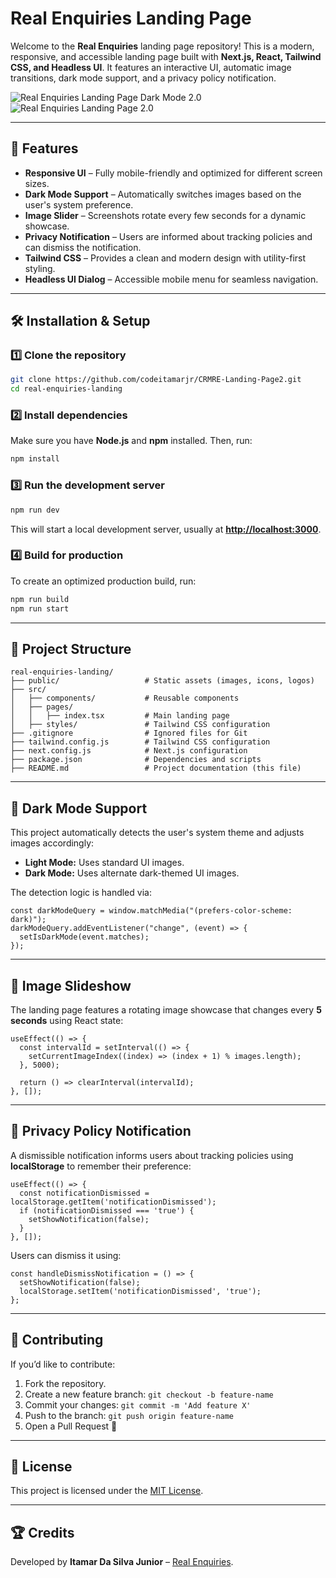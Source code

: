 # Real Enquiries Landing Page

Welcome to the **Real Enquiries** landing page repository! This is a modern, responsive, and accessible landing page built with **Next.js, React, Tailwind CSS, and Headless UI**. It features an interactive UI, automatic image transitions, dark mode support, and a privacy policy notification.

![Real Enquiries Landing Page Dark Mode 2.0](./public/assets/screenshots/Real-Enquiries-Landling-Dark.png#gh-dark-mode-only)
![Real Enquiries Landing Page 2.0](./public/assets/screenshots/Real-Enquiries-Landling.png#gh-light-mode-only)

---

## 🚀 Features

- **Responsive UI** – Fully mobile-friendly and optimized for different screen sizes.
- **Dark Mode Support** – Automatically switches images based on the user's system preference.
- **Image Slider** – Screenshots rotate every few seconds for a dynamic showcase.
- **Privacy Notification** – Users are informed about tracking policies and can dismiss the notification.
- **Tailwind CSS** – Provides a clean and modern design with utility-first styling.
- **Headless UI Dialog** – Accessible mobile menu for seamless navigation.

---

## 🛠️ Installation & Setup

### 1️⃣ **Clone the repository**

```sh
git clone https://github.com/codeitamarjr/CRMRE-Landing-Page2.git
cd real-enquiries-landing
```

### 2️⃣ **Install dependencies**

Make sure you have **Node.js** and **npm** installed. Then, run:

```sh
npm install
```

### 3️⃣ **Run the development server**

```sh
npm run dev
```

This will start a local development server, usually at **<http://localhost:3000>**.

### 4️⃣ **Build for production**

To create an optimized production build, run:

```sh
npm run build
npm run start
```

---

## 📂 Project Structure

```plaintext
real-enquiries-landing/
├── public/                   # Static assets (images, icons, logos)
├── src/
│   ├── components/           # Reusable components
│   ├── pages/
│   │   ├── index.tsx         # Main landing page
│   ├── styles/               # Tailwind CSS configuration
├── .gitignore                # Ignored files for Git
├── tailwind.config.js        # Tailwind CSS configuration
├── next.config.js            # Next.js configuration
├── package.json              # Dependencies and scripts
├── README.md                 # Project documentation (this file)
```

---

## 🌙 Dark Mode Support

This project automatically detects the user's system theme and adjusts images accordingly:

- **Light Mode:** Uses standard UI images.
- **Dark Mode:** Uses alternate dark-themed UI images.

The detection logic is handled via:

```tsx
const darkModeQuery = window.matchMedia("(prefers-color-scheme: dark)");
darkModeQuery.addEventListener("change", (event) => {
  setIsDarkMode(event.matches);
});
```

---

## 📸 Image Slideshow

The landing page features a rotating image showcase that changes every **5 seconds** using React state:

```tsx
useEffect(() => {
  const intervalId = setInterval(() => {
    setCurrentImageIndex((index) => (index + 1) % images.length);
  }, 5000);

  return () => clearInterval(intervalId);
}, []);
```

---

## 📢 Privacy Policy Notification

A dismissible notification informs users about tracking policies using **localStorage** to remember their preference:

```tsx
useEffect(() => {
  const notificationDismissed = localStorage.getItem('notificationDismissed');
  if (notificationDismissed === 'true') {
    setShowNotification(false);
  }
}, []);
```

Users can dismiss it using:

```tsx
const handleDismissNotification = () => {
  setShowNotification(false);
  localStorage.setItem('notificationDismissed', 'true');
};
```

---

## 🔗 Contributing

If you’d like to contribute:

1. Fork the repository.
2. Create a new feature branch: `git checkout -b feature-name`
3. Commit your changes: `git commit -m 'Add feature X'`
4. Push to the branch: `git push origin feature-name`
5. Open a Pull Request 🚀

---

## 📄 License

This project is licensed under the [MIT License](LICENSE).

---

## 🏆 Credits

Developed by **Itamar Da Silva Junior** – [Real Enquiries](https://realenquiries.com).
